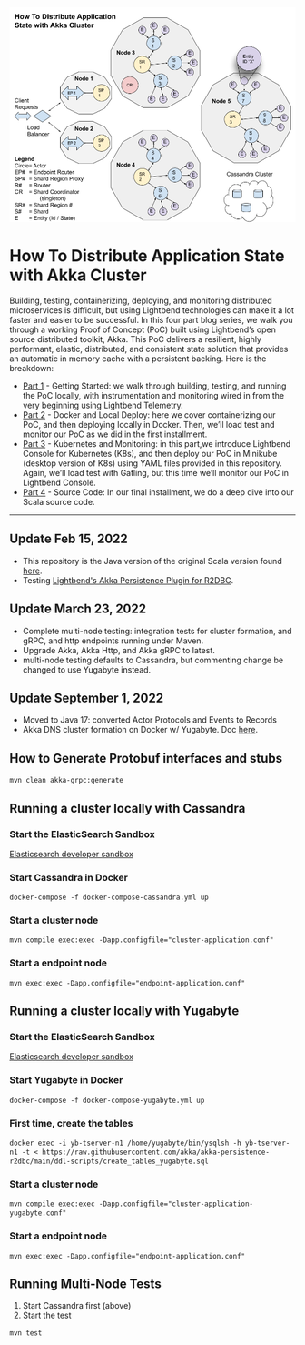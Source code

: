 ![Akka Cluster](Blog_Model.png)
# How To Distribute Application State with Akka Cluster

Building, testing, containerizing, deploying, and monitoring distributed microservices is difficult, but using Lightbend technologies can make it a lot faster and easier to be successful.
In this four part blog series, we walk you through a working Proof of Concept (PoC) built using Lightbend’s open source distributed toolkit, Akka. This PoC delivers a resilient, highly performant, elastic, distributed, and consistent state solution that provides an automatic in memory cache with a persistent backing. Here is the breakdown:
- [Part 1](https://www.lightbend.com/blog/how-to-distribute-application-state-with-akka-cluster-part-1-getting-started) - Getting Started: we walk through building, testing, and running the PoC locally, with instrumentation and monitoring wired in from the very beginning using Lightbend Telemetry. 
- [Part 2](https://www.lightbend.com/blog/how-to-distribute-application-state-with-akka-cluster-part-2-docker-and-local-deploy) - Docker and Local Deploy: here we cover containerizing our PoC, and then deploying locally in Docker. Then, we’ll load test and monitor our PoC as we did in the first installment.
- [Part 3](https://www.lightbend.com/blog/how-to-distribute-application-state-with-akka-cluster-part-3-kubernetes-monitoring) - Kubernetes and Monitoring: in this part,we introduce Lightbend Console for Kubernetes (K8s), and then deploy our PoC in Minikube (desktop version of K8s) using YAML files provided in this repository. Again, we’ll load test with Gatling, but this time we’ll monitor our PoC in Lightbend Console.
- [Part 4](https://www.lightbend.com/blog/how-to-distribute-application-state-with-akka-cluster-part-4-the-source-code) - Source Code: In our final installment, we do a deep dive into our Scala source code.
 	
----------------
## Update Feb 15, 2022
- This repository is the Java version of the original Scala version found [here](https://github.com/michael-read/akka-typed-distributed-state-blog).
- Testing [Lightbend's Akka Persistence Plugin for R2DBC](https://github.com/akka/akka-persistence-r2dbc).

## Update March 23, 2022
- Complete multi-node testing: integration tests for cluster formation, and gRPC, and http endpoints running under Maven.
- Upgrade Akka, Akka Http, and Akka gRPC to latest.
- multi-node testing defaults to Cassandra, but commenting change be changed to use Yugabyte instead.

## Update September 1, 2022
- Moved to Java 17: converted Actor Protocols and Events to Records
- Akka DNS cluster formation on Docker w/ Yugabyte. Doc [here](DOCKER_DNS_YUGABYTE.md).

## How to Generate Protobuf interfaces and stubs
```
mvn clean akka-grpc:generate
```

## Running a cluster locally with Cassandra

### Start the ElasticSearch Sandbox
[Elasticsearch developer sandbox](https://developer.lightbend.com/docs/telemetry/current/sandbox/elastic-sandbox.html#elasticsearch-developer-sandbox)

### Start Cassandra in Docker
````
docker-compose -f docker-compose-cassandra.yml up
````

### Start a cluster node
````
mvn compile exec:exec -Dapp.configfile="cluster-application.conf"
````

### Start a endpoint node
````
mvn exec:exec -Dapp.configfile="endpoint-application.conf"
````

## Running a cluster locally with Yugabyte

### Start the ElasticSearch Sandbox
[Elasticsearch developer sandbox](https://developer.lightbend.com/docs/telemetry/current/sandbox/elastic-sandbox.html#elasticsearch-developer-sandbox)

### Start Yugabyte in Docker
````
docker-compose -f docker-compose-yugabyte.yml up
````

### First time, create the tables
````
docker exec -i yb-tserver-n1 /home/yugabyte/bin/ysqlsh -h yb-tserver-n1 -t < https://raw.githubusercontent.com/akka/akka-persistence-r2dbc/main/ddl-scripts/create_tables_yugabyte.sql
````

### Start a cluster node
````
mvn compile exec:exec -Dapp.configfile="cluster-application-yugabyte.conf"
````

### Start a endpoint node
````
mvn exec:exec -Dapp.configfile="endpoint-application.conf"
````

## Running Multi-Node Tests
1. Start Cassandra first (above)
2. Start the test
````
mvn test
 ````

